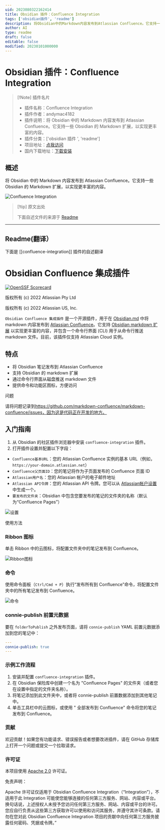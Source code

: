 ```yaml
---
uid: 2023080322162414
title: Obsidian 插件：Confluence Integration
tags: ['obsidian插件', 'readme']
description: 将Obsidian中的Markdown内容发布到Atlassian Confluence。它支持一些Obsidian的Markdown扩展，以实现更丰富的内容。
author: AI
type: readme
draft: false
editable: false
modified: 20230101000000
---
```


# Obsidian 插件：Confluence Integration

> [!Note] 插件名片
> - 插件名称：Confluence Integration
> - 插件作者：andymac4182
> - 插件说明：将 Obsidian 中的 Markdown 内容发布到 Atlassian Confluence。它支持一些 Obsidian 的 Markdown 扩展，以实现更丰富的内容。
> - 插件分类：['obsidian 插件 ', 'readme']
> - 项目地址：[点我访问](https://github.com/markdown-confluence/obsidian-integration)
> - 国内下载地址：[下载安装](https://pkmer.cn/products/plugin/pluginMarket/?confluence-integration)

## 概述

将 Obsidian 中的 Markdown 内容发布到 Atlassian Confluence。它支持一些 Obsidian 的 Markdown 扩展，以实现更丰富的内容。

![Confluence Integration](https://cdn.pkmer.cn/covers/confluence-integration.png!pkmer)

> [!tip] 原文出处
>
>下面自述文件的来源于 [Readme](https://ghproxy.net/https://raw.githubusercontent.com/markdown-confluence/obsidian-integration/main/README.md)
>

---

## Readme(翻译）

下面是 [[confluence-integration]] 插件的自述翻译

# Obsidian Confluence 集成插件

[![OpenSSF Scorecard](https://api.securityscorecards.dev/projects/github.com/markdown-confluence/markdown-confluence/badge)](https://api.securityscorecards.dev/projects/github.com/markdown-confluence/markdown-confluence)

版权所有 (c) 2022 Atlassian Pty Ltd

版权所有 (c) 2022 Atlassian US, Inc.

`Obsidian Confluence 集成插件` 是一个开源插件，用于在 [Obsidian.md](https://obsidian.md/) 中将 markdown 内容发布到 [Atlassian Confluence](https://www.atlassian.com/software/confluence)。它支持 [Obsidian markdown 扩展](https://help.obsidian.md/How+to/Format+your+notes) 以实现更丰富的内容，并包含一个命令行界面 (CLI) 用于从命令行推送 markdown 文件。目前，该插件仅支持 Atlassian Cloud 实例。

## 特点

- 将 Obsidian 笔记发布到 Atlassian Confluence
- 支持 Obsidian 的 markdown 扩展
- 通过命令行界面从磁盘推送 markdown 文件
- 提供命令和功能区图标，方便访问

问题

请将问题记录到<https://github.com/markdown-confluence/markdown-confluence/issues，因为这是代码正在开发的地方。>

## 入门指南

1. 从 Obsidian 的社区插件浏览器中安装 `confluence-integration` 插件。
2. 打开插件设置并配置以下字段：

- `Confluence基本URL`：您的 Atlassian Confluence 实例的基本 URL（例如，`https://your-domain.atlassian.net`）
- `Confluence父页面ID`：您的笔记将作为子页面发布的 Confluence 页面 ID
- `Atlassian用户名`：您的 Atlassian 帐户的电子邮件地址
- `Atlassian API令牌`：您的 Atlassian API 令牌。您可以从 [Atlassian帐户设置](https://id.atlassian.com/manage-profile/security/api-tokens) 中生成一个。
- `要发布的文件夹`：Obsidian 中包含您要发布的笔记的文件夹的名称（默认为“Confluence Pages”）

![设置](./docs/screenshots/settings.png)

使用方法

### Ribbon 图标

单击 Ribbon 中的云图标，将配置文件夹中的笔记发布到 Confluence。

![Ribbon图标](./docs/screenshots/ribbon.png)

### 命令

使用命令面板（`Ctrl/Cmd + P`）执行“发布所有到 Confluence”命令，将配置文件夹中的所有笔记发布到 Confluence。

![命令](./docs/screenshots/commands.png)

### connie-publish 前置元数据

要在 `folderToPublish` 之外发布页面，请将 `connie-publish` YAML 前置元数据添加到您的笔记中：

```yaml
---
connie-publish: true
---
```

### 示例工作流程

1. 安装并配置 `confluence-integration` 插件。
2. 在 Obsidian 保险库中创建一个名为 "Confluence Pages" 的文件夹（或者您在设置中指定的文件夹名称）。
3. 将笔记添加到此文件夹中，或者将 connie-publish 前置数据添加到其他笔记中。
4. 单击工具栏中的云图标，或使用 " 全部发布到 Confluence" 命令将您的笔记发布到 Confluence。

### 贡献

欢迎贡献！如果您有功能请求、错误报告或者想要改进插件，请在 GitHub 存储库上打开一个问题或提交一个拉取请求。

### 许可证

本项目使用 [Apache 2.0](https://github.com/markdown-confluence/markdown-confluence/blob/main/LICENSE) 许可证。

免责声明：

Apache 许可证仅适用于 Obsidian Confluence Integration（“Integration”），不适用于此 Integration 可能使您能够连接的任何第三方服务、网站、内容或平台。换句话说，上述授权人未授予您访问任何第三方服务、网站、内容或平台的许可。您应自行负责从这些第三方获取许可以使用和访问其服务，并遵守其许可条款。请勿在您对此 Obsidian Confluence Integration 项目的贡献中向任何第三方服务披露任何密码、凭据或令牌。”
